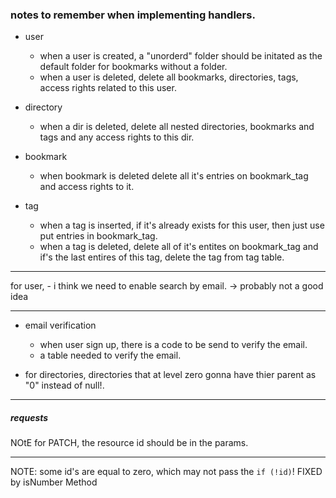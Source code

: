 
### notes to remember when implementing handlers.
- user 
    - when a user is created, a "unorderd" folder should be initated as the default folder for bookmarks without a folder. 
    - when a user is deleted, delete all bookmarks, directories, tags, access rights related to this user.


- directory 
    - when a dir is deleted, delete all nested directories, bookmarks and tags and any access rights to this dir. 

- bookmark
    - when bookmark is deleted delete all it's entries on bookmark_tag and access rights to it.

- tag 
    - when a tag is inserted, if it's already exists for this user, then just use put entries in bookmark_tag.
    - when a tag is deleted, delete all of it's entites on bookmark_tag and if's the last entires of this tag, delete the tag from tag table.


--- 
 for user, 
    -  i think we need to enable search by email. -> probably not a good idea

--- 
- email verification
    - when user sign up, there is a code to be send to verify the email. 
    - a table needed to verify the email.

- for directories, directories that at level zero gonna have thier parent as "0" instead of null!. 

--- 
##### requests

NOtE for PATCH, the resource id should be in the params.

--- 
NOTE: some id's are equal to zero, which may not pass the `if (!id)`!  FIXED by isNumber Method